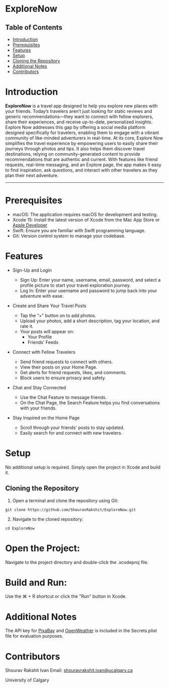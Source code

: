 # **ExploreNow**

## Table of Contents
- [Introduction](#introduction)
- [Prerequisites](#prerequisites)
- [Features](#features)
- [Setup](#setup)
- [Cloning the Repository](#cloning-the-repository)
- [Additional Notes](#additional-notes)
- [Contributors](#contributors)

# **Introduction**
**ExploreNow** is a travel app designed to help you explore new places with your friends. Today’s travelers aren’t just looking for static reviews and generic recommendations—they want to connect with fellow explorers, share their experiences, and receive up-to-date, personalized insights. Explore Now addresses this gap by offering a social media platform designed specifically for travelers, enabling them to engage with a vibrant community of like-minded adventurers in real-time.
At its core, Explore Now simplifies the travel experience by empowering users to easily share their journeys through photos and tips. It also helps them discover travel destinations, relying on community-generated content to provide recommendations that are authentic and current. With features like friend requests, real-time messaging, and an Explore page, the app makes it easy to find inspiration, ask questions, and interact with other travelers as they plan their next adventure.

---
# **Prerequisites**
- macOS: The application requires macOS for development and testing.
- Xcode 15: Install the latest version of Xcode from the Mac App Store or [Apple Developer](https://developer.apple.com/xcode/)
- Swift: Ensure you are familiar with Swift programming language.
- Git: Version control system to manage your codebase.

# **Features**
- Sign-Up and Login
  - Sign Up: Enter your name, username, email, password, and select a profile picture to start your travel exploration journey.
  - Log In: Enter your username and password to jump back into your adventure with ease.
    
- Create and Share Your Travel Posts
  - Tap the “+” button on to add photos.
  - Upload your photos, add a short description, tag your location, and rate it.
  - Your posts will appear on:
    - Your Profile
    - Friends' Feeds
      
- Connect with Fellow Travelers
  - Send friend requests to connect with others.
  - View their posts on your Home Page.
  - Get alerts for friend requests, likes, and comments.
  - Block users to ensure privacy and safety.
    
- Chat and Stay Connected
  - Use the Chat Feature to message friends.
  - On the Chat Page, the Search Feature helps you find conversations with your friends.
    
- Stay Inspired on the Home Page
  - Scroll through your friends' posts to stay updated.
  - Easily search for and connect with new travelers.

# **Setup**
No additional setup is required. Simply open the project in Xcode and build it.

## Cloning the Repository

1. Open a terminal and clone the repository using Git:

```
git clone https://github.com/ShouravRakshit/ExploreNow.git
```

2. Navigate to the cloned repository:

```
cd ExploreNow
```

# **Open the Project:**
Navigate to the project directory and double-click the .xcodeproj file.

# **Build and Run:**
Use the ⌘ + R shortcut or click the "Run" button in Xcode.

# **Additional Notes**
The API key for [PixaBay](https://pixabay.com/) and [OpenWeather](https://openweathermap.org/) is included in the Secrets.plist file for evaluation purposes.

# **Contributors**
Shourav Rakshit Ivan Email: shouravrakshit.ivan@ucalgary.ca

University of Calgary
